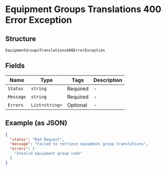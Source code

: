 
# Equipment Groups Translations 400 Error Exception

## Structure

`EquipmentGroupsTranslations400ErrorException`

## Fields

| Name | Type | Tags | Description |
|  --- | --- | --- | --- |
| `Status` | `string` | Required | - |
| `Message` | `string` | Required | - |
| `Errors` | `List<string>` | Optional | - |

## Example (as JSON)

```json
{
  "status": "Bad Request",
  "message": "Failed to retrieve equipment group translations",
  "errors": [
    "Invalid equipment group code"
  ]
}
```

